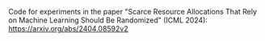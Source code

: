 Code for experiments in the paper "Scarce Resource Allocations That Rely on Machine Learning Should Be Randomized" (ICML 2024): https://arxiv.org/abs/2404.08592v2
